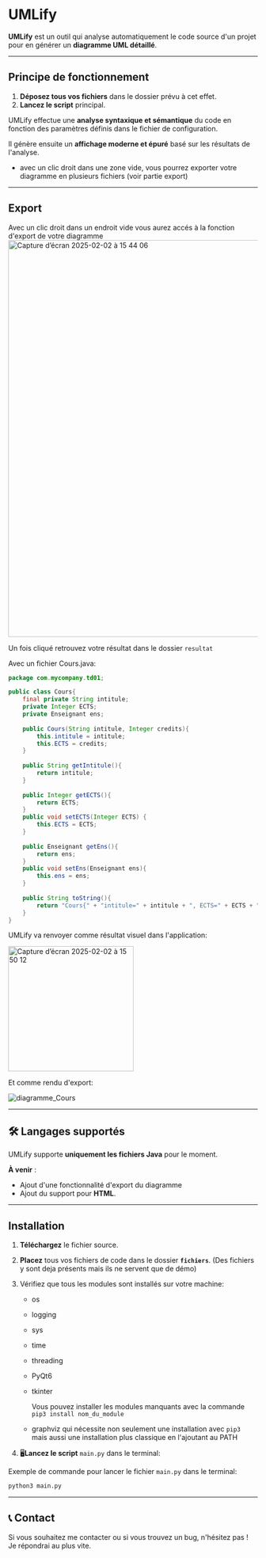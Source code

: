 # UMLify

**UMLify** est un outil qui analyse automatiquement le code source d'un projet pour en générer un **diagramme UML détaillé**.

---

## Principe de fonctionnement
1. **Déposez tous vos fichiers** dans le dossier prévu à cet effet.
2. **Lancez le script** principal.

UMLify effectue une **analyse syntaxique et sémantique** du code en fonction des paramètres définis dans le fichier de configuration.

Il génère ensuite un **affichage moderne et épuré** basé sur les résultats de l'analyse.

- avec un clic droit dans une zone vide, vous pourrez exporter votre diagramme en plusieurs fichiers (voir partie export)

---

## Export

Avec un clic droit dans un endroit vide vous aurez accés à la fonction d'export de votre diagramme
<img width="802" alt="Capture d’écran 2025-02-02 à 15 44 06" src="https://github.com/user-attachments/assets/b3ec9b20-7870-49fe-9e9d-6f6923ed8bf4" />

Un fois cliqué retrouvez votre résultat dans le dossier ```resultat```

Avec un fichier Cours.java:
```java
package com.mycompany.td01;

public class Cours{
    final private String intitule;
    private Integer ECTS;
    private Enseignant ens;
    
    public Cours(String intitule, Integer credits){
        this.intitule = intitule;
        this.ECTS = credits;
    }
    
    public String getIntitule(){
        return intitule; 
    }
    
    public Integer getECTS(){
        return ECTS;
    }
    public void setECTS(Integer ECTS) {
        this.ECTS = ECTS;
    }
    
    public Enseignant getEns(){
        return ens;
    }
    public void setEns(Enseignant ens){
        this.ens = ens;
    }
    
    public String toString(){
        return "Cours{" + "intitule=" + intitule + ", ECTS=" + ECTS + "}";
    }
}
```

UMLify va renvoyer comme résultat visuel dans l'application:

<img width="253" alt="Capture d’écran 2025-02-02 à 15 50 12" src="https://github.com/user-attachments/assets/0e8da09c-5b5a-47a8-8f7d-63d069f13157" />

Et comme rendu d'export:

![diagramme_Cours](https://github.com/user-attachments/assets/2e824a50-940d-4dc1-920c-5613d0b24b53)

---

## 🛠️ Langages supportés
UMLify supporte **uniquement les fichiers Java** pour le moment.

**À venir** :
- Ajout d'une fonctionnalité d'export du diagramme
- Ajout du support pour **HTML**.

---

## Installation
1. **Téléchargez** le fichier source.
2. **Placez** tous vos fichiers de code dans le dossier **`fichiers`**.
   (Des fichiers y sont deja présents mais ils ne servent que de démo)
3. Vérifiez que tous les modules sont installés sur votre machine:
   - os
   - logging
   - sys
   - time
   - threading
   - PyQt6
   - tkinter

     Vous pouvez installer les modules manquants avec la commande ```pip3 install nom_du_module```
   
   - graphviz qui nécessite non seulement une installation avec ```pip3``` mais aussi une installation plus classique en l'ajoutant au PATH

5. 🖥**Lancez le script** ```main.py``` dans le terminal:

Exemple de commande pour lancer le fichier ```main.py``` dans le terminal:
```sh
python3 main.py
```
---

## 📞 Contact
Si vous souhaitez me contacter ou si vous trouvez un bug, n'hésitez pas ! Je répondrai au plus vite. 
